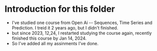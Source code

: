 # Introduction for this folder

* I've studied one course from Open Ai -- Sequences, Time Series and Prediction. I treid it 2 years ago, but I didn't finished.
* but since 2023, 12,24, I restarted studying the course again, recently finished this course by Jan 14, 2024.
* So I've added all my assinments I've done.
